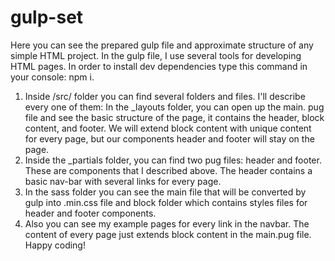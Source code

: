 # gulp-set
Here you can see the prepared gulp file and approximate structure of any simple HTML project.
In the gulp file, I use several tools for developing HTML pages. In order to install 
dev dependencies type this command in your console: npm i.
1) Inside /src/ folder you can find several folders and files. I'll describe every one of them:
  In the _layouts folder, you can open up the main. pug file and see the basic structure of the page, it contains the header, block content, and footer.
  We will extend block content with unique content for every page, but our components header and footer will stay on the page.
2) Inside the _partials folder, you can find two pug files: header and footer. These are components that I described above. The header contains a basic nav-bar with several links for every page.
3) In the sass folder you can see the main file that will be converted by gulp into .min.css file and block folder which contains styles files for header and footer components.
4) Also you can see my example pages for every link in the navbar. The content of every page just extends block content in the main.pug file.
Happy coding!
